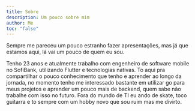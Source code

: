 ```yaml
---
title: Sobre
description: Um pouco sobre mim
author: Me
toc: "false"
---
```

Sempre me pareceu um pouco estranho fazer apresentações, mas já que estamos aqui, lá vai um pouco de quem eu sou.

Tenho 23 anos e atualmente trabalho com engenheiro de software mobile no SofiBank, utilizando Flutter e tecnologias nativas. To aqui pra compartilhar o pouco conhecimento que tenho e aprender ao longo da jornada, no momento tenho me interessado bastante em utilizar go para meus projetos e aprender um pouco mais de backend, quem sabe não trabalhe com isso no futuro. 
Fora do mundo de TI eu ando de skate, toco guitarra e to sempre com um hobby novo que sou ruim mas me divirto.